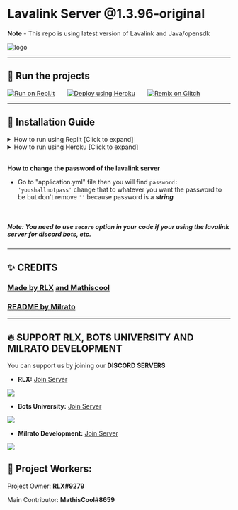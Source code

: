 # Lavalink Server @1.3.96-original
**Note** - This repo is using latest version of Lavalink and Java/opensdk

![logo](https://media.discordapp.net/attachments/860187385206800384/935098250678112266/unknown.png)

***

## 🛫 Run the projects

[![Run on Repl.it](https://repl.it/badge/github/rlx-op/lavalink-server)](https://repl.it/github/rlx-op/lavalink-server/tree/replit)&nbsp;&nbsp;&nbsp;&nbsp;&nbsp;&nbsp;
[![Deploy using Heroku](https://www.herokucdn.com/deploy/button.svg)](https://heroku.com/deploy?template=https://github.com/rlx-op/lavalink-server/tree/heroku)&nbsp;&nbsp;&nbsp;&nbsp;&nbsp;&nbsp;
[![Remix on Glitch](https://cdn.glitch.com/2703baf2-b643-4da7-ab91-7ee2a2d00b5b%2Fremix-button.svg)](https://glitch.com/edit/#!/import/github/rlx-op/lavalink-server/tree/glitch)

 ***

## 📝 Installation Guide

<details>
  <summary>How to run using Replit [Click to expand]</summary>
In `.replit` make a keep the following script ```run = "bash replit.sh"``` 
</details>

<details>
  <summary>How to run using Heroku [Click to expand]</summary>
Just simple deploy it and u are done.
</details>

<br/>

**How to change the password of the lavalink server**
- Go to "application.yml" file then you will find ```password: 'youshallnotpass'``` change that to whatever you want the password to be but don't remove ```''``` because password is a ***string***

<br/>

##### Note: You need to use ```secure``` option in your code if your using the lavalink server for discord bots, etc.

***

## ✨ CREDITS
### [**Made by RLX**](https://discord.com/invite/SN3mZPxjEW) [**and Mathiscool**](https://discord.io/botsuniversity)

### [**README by Milrato**](https://support.milrato.eu)

***

## 🔥 SUPPORT RLX, BOTS UNIVERSITY AND MILRATO DEVELOPMENT

You can support us by joining our **DISCORD SERVERS**
- **RLX:**
[Join Server](https://discord.com/invite/SN3mZPxjEW)

<a href="https://discord.com/invite/SN3mZPxjEW"><img src="https://discord.com/api/guilds/879223784547164160/widget.png?style=banner2"></a>



- **Bots University:**
[Join Server](https://discord.io/botsuniversity)

<a href="https://discord.io/botsuniversity"><img src="https://discord.com/api/guilds/820153658267533322/widget.png?style=banner2"></a>


- **Milrato Development:**
[Join Server](https://discord.gg/milrato)

<a href="https://discord.gg/milrato"><img src="https://discord.com/api/guilds/773668217163218944/widget.png?style=banner2"></a>


## 🥰 Project Workers:

Project Owner:
**RLX#9279**

Main Contributor:
**MathisCool#8659**
